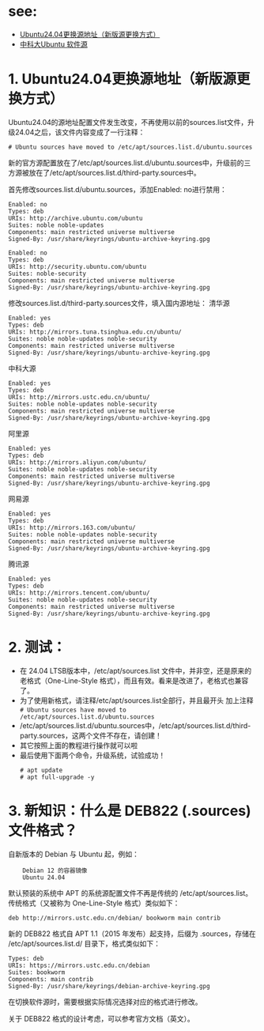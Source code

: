 # see:
- [Ubuntu24.04更换源地址（新版源更换方式）](https://www.imlhx.com/posts/7930.html)
- [中科大Ubuntu 软件源](https://mirrors.ustc.edu.cn/help/ubuntu.html#__tabbed_1_1)

# 1. Ubuntu24.04更换源地址（新版源更换方式）

Ubuntu24.04的源地址配置文件发生改变，不再使用以前的sources.list文件，升级24.04之后，该文件内容变成了一行注释：
```
# Ubuntu sources have moved to /etc/apt/sources.list.d/ubuntu.sources
```
新的官方源配置放在了/etc/apt/sources.list.d/ubuntu.sources中，升级前的三方源被放在了/etc/apt/sources.list.d/third-party.sources中。

首先修改sources.list.d/ubuntu.sources，添加Enabled: no进行禁用：
```
Enabled: no
Types: deb
URIs: http://archive.ubuntu.com/ubuntu
Suites: noble noble-updates
Components: main restricted universe multiverse
Signed-By: /usr/share/keyrings/ubuntu-archive-keyring.gpg

Enabled: no
Types: deb
URIs: http://security.ubuntu.com/ubuntu
Suites: noble-security
Components: main restricted universe multiverse
Signed-By: /usr/share/keyrings/ubuntu-archive-keyring.gpg
```
修改sources.list.d/third-party.sources文件，填入国内源地址：
清华源
```
Enabled: yes
Types: deb
URIs: http://mirrors.tuna.tsinghua.edu.cn/ubuntu/
Suites: noble noble-updates noble-security
Components: main restricted universe multiverse
Signed-By: /usr/share/keyrings/ubuntu-archive-keyring.gpg
```
中科大源
```
Enabled: yes
Types: deb
URIs: http://mirrors.ustc.edu.cn/ubuntu/
Suites: noble noble-updates noble-security
Components: main restricted universe multiverse
Signed-By: /usr/share/keyrings/ubuntu-archive-keyring.gpg
```
阿里源
```
Enabled: yes
Types: deb
URIs: http://mirrors.aliyun.com/ubuntu/
Suites: noble noble-updates noble-security
Components: main restricted universe multiverse
Signed-By: /usr/share/keyrings/ubuntu-archive-keyring.gpg
```
网易源
```
Enabled: yes
Types: deb
URIs: http://mirrors.163.com/ubuntu/
Suites: noble noble-updates noble-security
Components: main restricted universe multiverse
Signed-By: /usr/share/keyrings/ubuntu-archive-keyring.gpg
```
腾讯源
```
Enabled: yes
Types: deb
URIs: http://mirrors.tencent.com/ubuntu/
Suites: noble noble-updates noble-security
Components: main restricted universe multiverse
Signed-By: /usr/share/keyrings/ubuntu-archive-keyring.gpg
```

# 2. 测试：
- 在 24.04 LTSB版本中，/etc/apt/sources.list 文件中，并非空，还是原来的老格式（One-Line-Style 格式），而且有效。看来是改进了，老格式也兼容了。
- 为了使用新格式，请注释/etc/apt/sources.list全部行，并且最开头 加上注释 ```# Ubuntu sources have moved to /etc/apt/sources.list.d/ubuntu.sources```
- /etc/apt/sources.list.d/ubuntu.sources中，/etc/apt/sources.list.d/third-party.sources，这两个文件不存在，请创建！
- 其它按照上面的教程进行操作就可以啦
- 最后使用下面两个命令，升级系统，试验成功！
  ```
  # apt update
  # apt full-upgrade -y
  ```

# 3. 新知识：什么是 DEB822 (.sources) 文件格式？
自新版本的 Debian 与 Ubuntu 起，例如：
```
    Debian 12 的容器镜像
    Ubuntu 24.04
```
默认预装的系统中 APT 的系统源配置文件不再是传统的 /etc/apt/sources.list。传统格式（又被称为 One-Line-Style 格式）类似如下：
```
deb http://mirrors.ustc.edu.cn/debian/ bookworm main contrib
```
新的 DEB822 格式自 APT 1.1（2015 年发布）起支持，后缀为 .sources，存储在 /etc/apt/sources.list.d/ 目录下，格式类似如下：
```
Types: deb
URIs: https://mirrors.ustc.edu.cn/debian
Suites: bookworm
Components: main contrib
Signed-By: /usr/share/keyrings/debian-archive-keyring.gpg
```
在切换软件源时，需要根据实际情况选择对应的格式进行修改。

关于 DEB822 格式的设计考虑，可以参考官方文档（英文）。
